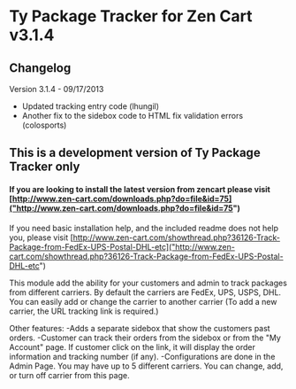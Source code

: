 Ty Package Tracker for Zen Cart v3.1.4
============

Changelog
---------------
<p>Version 3.1.4 - 09/17/2013</p>
<ul>
<li>Updated tracking entry code (lhungil)</li>
<li>Another fix to the sidebox code to HTML fix validation errors (colosports)</li>
</ul>

## This is a development version of Ty Package Tracker only
#### If you are looking to install the latest version from zencart please visit [http://www.zen-cart.com/downloads.php?do=file&id=75]("http://www.zen-cart.com/downloads.php?do=file&id=75")

If you need basic installation help, and the included readme does not help you, please visit [http://www.zen-cart.com/showthread.php?36126-Track-Package-from-FedEx-UPS-Postal-DHL-etc]("http://www.zen-cart.com/showthread.php?36126-Track-Package-from-FedEx-UPS-Postal-DHL-etc")

This module add the ability for your customers and admin to track packages from different carriers. By default the carriers are FedEx, UPS, USPS, DHL. You can easily add or change the carrier to another carrier (To add a new carrier, the URL tracking link is required.)

Other features:
-Adds a separate sidebox that show the customers past orders.
-Customer can track their orders from the sidebox or from the "My Account" page. If customer click on the link, it will display the order information and tracking number (if any).
-Configurations are done in the Admin Page. You may have up to 5 different carriers. You can change, add, or turn off carrier from this page. 
